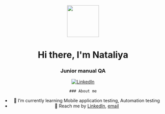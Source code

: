<div id="header" align="center">
  <img src="https://media.giphy.com/media/M9gbBd9nbDrOTu1Mqx/giphy.gif" width="100"/>
</div>
<div id="header" align="center">
    <h1>Hi there, I'm  Nataliya </h1>
    <h3> Junior manual QA </h3>
</div>

<div id="socials" align="center">
    <a href="https://www.linkedin.com/in/%D0%BB%D0%B5%D0%BE%D0%BD%D0%BE%D0%B2%D0%B0-%D0%BD%D0%B0%D1%82%D0%B0%D0%BB%D0%B8%D1%8F-1bb010a8/?trk=opento_sprofile_details">
    <img src="https://img.shields.io/badge/LinkedIn-blue?style=for-the-badge&logo=linkedin&logoColor=white" alt="LinkedIn"/>
  </a>

    ### About me
- :monocle_face: I’m currently learning Mobile application testing, Automation testing
- :triumph: Reach me by [LinkedIn](https://www.linkedin.com/feed/), [email](mailto:nleo@tut.by)
  











